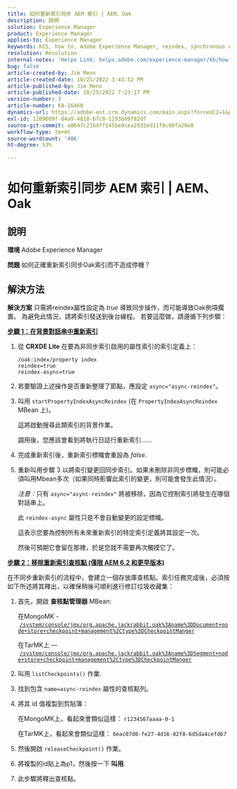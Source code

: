 ```yaml
---
title: 如何重新索引同步 AEM 索引 | AEM、Oak
description: 說明
solution: Experience Manager
product: Experience Manager
applies-to: Experience Manager
keywords: KCS, how to, Adobe Experience Manager, reindex, synchronous AEM index, Oak
resolution: Resolution
internal-notes: 'Helpx Link: helpx.adobe.com/experience-manager/kb/how-to-reindex-a-synchronous-AEM-index-AEM-Oak.html'
bug: false
article-created-by: Jim Menn
article-created-date: 10/25/2022 3:43:52 PM
article-published-by: Jim Menn
article-published-date: 10/25/2022 7:23:17 PM
version-number: 3
article-number: KA-16460
dynamics-url: https://adobe-ent.crm.dynamics.com/main.aspx?forceUCI=1&pagetype=entityrecord&etn=knowledgearticle&id=c36388d0-7b54-ed11-bba2-6045bd006b4b
exl-id: 1209609f-84a9-4810-b7c8-1193b09f82d7
source-git-commit: a0647c21bdff145be0cea2932ed31f8c90fa28e8
workflow-type: tm+mt
source-wordcount: '406'
ht-degree: 53%

---
```


# 如何重新索引同步 AEM 索引 | AEM、Oak

## 說明


<b>環境</b>
Adobe Experience Manager

<b>問題</b>
如何正確重新索引同步Oak索引而不造成停機？


## 解決方法


<b>解決方案</b>
只需將reindex屬性設定為 *true* 導致同步操作，而可能導致Oak例項擱置。
為避免此情況，請將索引發送到後台線程。
若要這麼做，請遵循下列步驟：

<b><u>步驟 1：在背景對話串中重新索引</u></b>

1. 從 <b>CRXDE Lite</b> 在要為非同步索引啟用的屬性索引的索引定義上：<br>

   ```
   /oak:index/property index
   reindex=true
   reindex-async=true
   ```

2. 若要驗證上述操作是否重新整理了節點，應設定 `async="async-reindex"`。
3. 叫用 `startPropertyIndexAsyncReindex` (在 `PropertyIndexAsyncReindex` MBean 上)。

   這將啟動搜尋此類索引的背景作業。

   調用後，您應該會看到將執行日誌行重新索引……
4. 完成重新索引後，重新索引標幟會重設為 *false*.
5. 重新叫用步驟 3 以將索引變更回同步索引。如果未刪除非同步標幟，則可能必須叫用Mbean多次（如果同時影響此索引的變更，則可能會發生此情況）。



   *注意：*&#x200B;只有 `async="async-reindex"` 將被移除，因為它控制索引將發生在哪個對話串上。

   此 `reindex-async` 屬性只是不會自動變更的設定標幟。

   這表示您要為控制所有未來重新索引的特定索引定義將其設定一次。

   然後可預期它會留在那裡，於是您就不需要再次觸摸它了。


<b><u>步驟 2：移除重新索引查核點 (僅限 AEM 6.2 和更早版本)</u></b>

在不同步重新索引的流程中，會建立一個存放庫查核點。索引任務完成後，必須按如下所述將其釋出，以確保稍後可順利進行修訂垃圾收藏集：

1. 首先，開啟 <b>查核點管理器</b> MBean:

   在MongoMK - [`/system/console/jmx/org.apache.jackrabbit.oak%3Aname%3DDocument+node+store+checkpoint+management%2Ctype%3DCheckpointManger`](http://localhost:4502/system/console/jmx/org.apache.jackrabbit.oak%3Aname%3DDocument+node+store+checkpoint+management%2Ctype%3DCheckpointManger)

   在TarMK上 —  [`/system/console/jmx/org.apache.jackrabbit.oak%3Aname%3DSegment+node+store+checkpoint+management%2Ctype%3DCheckpointManger`](http://localhost:4502/system/console/jmx/org.apache.jackrabbit.oak%3Aname%3DSegment+node+store+checkpoint+management%2Ctype%3DCheckpointManger)


2. 叫用 `listCheckpoints()` 作業.
3. 找到包含 `name=async-reindex` 屬性的查核點列。
4. 將其 id 值複製到剪貼簿：

   在MongoMK上，看起來會類似這樣： `r1234567aaaa-0-1`

   在TarMK上，看起來會類似這樣： `6eac07d0-fe27-4d16-82f8-6d5da4cefd67`


5. 然後開啟 `releaseCheckpoint()` 作業。
6. 將複製的id貼上為p1，然後按一下 <b>叫用</b>.
7. 此步驟將釋出查核點。
